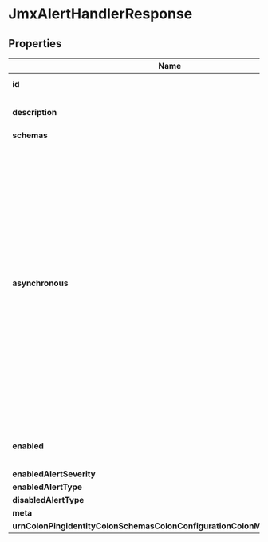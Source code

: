 

# JmxAlertHandlerResponse


## Properties

| Name | Type | Description | Notes |
|------------ | ------------- | ------------- | -------------|
|**id** | **String** | Name of the Alert Handler |  |
|**description** | **String** | A description for this Alert Handler |  [optional] |
|**schemas** | **List&lt;EnumjmxAlertHandlerSchemaUrn&gt;** |  |  |
|**asynchronous** | **Boolean** | Indicates whether the server should attempt to invoke this JMX Alert Handler in a background thread so that any potentially-expensive processing (e.g., performing network communication to deliver the alert notification) will not delay whatever processing the server was performing when the alert was generated. |  [optional] |
|**enabled** | **Boolean** | Indicates whether the Alert Handler is enabled. |  |
|**enabledAlertSeverity** | **List&lt;EnumalertHandlerEnabledAlertSeverityProp&gt;** |  |  [optional] |
|**enabledAlertType** | **List&lt;EnumalertHandlerEnabledAlertTypeProp&gt;** |  |  [optional] |
|**disabledAlertType** | **List&lt;EnumalertHandlerDisabledAlertTypeProp&gt;** |  |  [optional] |
|**meta** | [**MetaMeta**](MetaMeta.md) |  |  [optional] |
|**urnColonPingidentityColonSchemasColonConfigurationColonMessagesColon20** | [**MetaUrnPingidentitySchemasConfigurationMessages20**](MetaUrnPingidentitySchemasConfigurationMessages20.md) |  |  [optional] |



